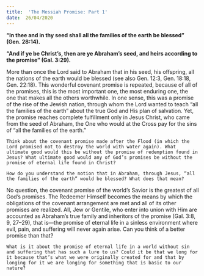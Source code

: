 ```yaml
---
title:  'The Messiah Promise: Part 1'
date:  26/04/2020
---
```


**“In thee and in thy seed shall all the families of the earth be blessed” (Gen. 28:14).**

**“And if ye be Christ’s, then are ye Abraham’s seed, and heirs according to the promise” (Gal. 3:29).**

More than once the Lord said to Abraham that in his seed, his offspring, all the nations of the earth would be blessed (see also Gen. 12:3, Gen. 18:18, Gen. 22:18). This wonderful covenant promise is repeated, because of all of the promises, this is the most important one, the most enduring one, the one that makes all the others worthwhile. In one sense, this was a promise of the rise of the Jewish nation, through whom the Lord wanted to teach “all the families of the earth” about the true God and His plan of salvation. Yet, the promise reaches complete fulfillment only in Jesus Christ, who came from the seed of Abraham, the One who would at the Cross pay for the sins of “all the families of the earth.”

`Think about the covenant promise made after the Flood (in which the Lord promised not to destroy the world with water again). What ultimate good would this be without the promise of redemption found in Jesus? What ultimate good would any of God’s promises be without the promise of eternal life found in Christ?`

`How do you understand the notion that in Abraham, through Jesus, “all the families of the earth” would be blessed? What does that mean?`

No question, the covenant promise of the world’s Savior is the greatest of all God’s promises. The Redeemer Himself becomes the means by which the obligations of the covenant arrangement are met and all of its other promises are realized. All, Jew or Gentile, who enter into union with Him are accounted as Abraham’s true family and inheritors of the promise (Gal. 3:8, 9, 27–29), that is—the promise of eternal life in a sinless environment where evil, pain, and suffering will never again arise. Can you think of a better promise than that?

`What is it about the promise of eternal life in a world without sin and suffering that has such a lure to us? Could it be that we long for it because that’s what we were originally created for and that by longing for it we are longing for something that is basic to our nature?`